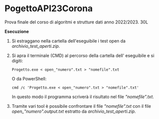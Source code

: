 # PogettoAPI23Corona
Prova finale del corso di algoritmi e strutture dati anno 2022/2023. 30L

**Esecuzione**
1. Si estraggano nella cartella dell'eseguibile i test open da *archivio_test_aperti.zip*.
2. Si apra il terminale (CMD) al percorso della cartella dell' eseguibile e si digiti:

   `Progetto.exe < open_"numero".txt > "nomefile".txt`

   O da PowerShell:

   `cmd /c 'Progetto.exe < open_"numero".txt > "nomefile".txt'`

   In questo modo il programma scriverà il risultato nel file *"nomefile".txt*.


3. Tramite vari tool è possibile confrontare il file *"nomefile".txt* con il file *open_"numero".output.txt* estratto
   da *archivio_test_aperti.zip*.
